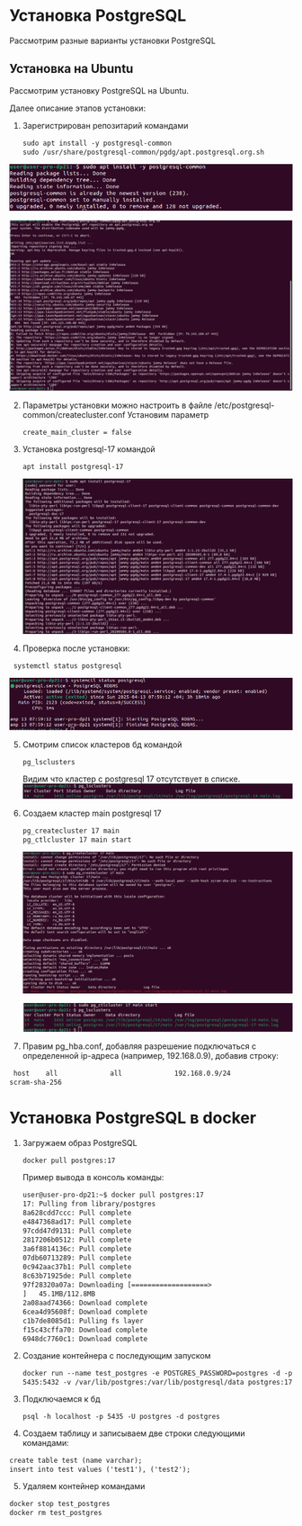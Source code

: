 # Установка PostgreSQL

Рассмотрим разные варианты установки PostgreSQL

## Установка на Ubuntu

Рассмотрим установку PostgreSQL на Ubuntu.


Далее описание этапов установки:

1. Зарегистрирован репозитарий командами

   ```
   sudo apt install -y postgresql-common
   sudo /usr/share/postgresql-common/pgdg/apt.postgresql.org.sh
   ```

![sudo apt install -y postgresql-common](res/install_postgresql_common.png)

![/usr/share/postgresql-common/pgdg/apt.postgresql.org.sh](res/img_postgresql_orgs_sh.png)

2. Параметры установки можно настроить в файле /etc/postgresql-common/createcluster.conf
   Установим параметр
   ```
   create_main_cluster = false
   ```
3. Установка postgresql-17 командой
   ```
   apt install postgresql-17
   ```
   ![apt install postgresql-17](res/img_install_postgresql-17.png)


4. Проверка после установки:
  ```
   systemctl status postgresql
   ```

![systemctl status postgresql](res/img_status_postgresql.png)

5. Смотрим список кластеров бд командой
   ```
   pg_lsclusters
   ```
   Видим что кластер с postgresql 17 отсутствует в списке. 
   ![pg_lsclusters](res/img_cluster_list.png)

6. Создаем кластер main postgresql 17
   ```
   pg_createcluster 17 main
   pg_ctlcluster 17 main start
   ```
   ![pg_createcluster 17 main](res/img_create_cluster.png)

   ![pg_ctlcluster 17 main start](res/img_start_postgresql.png)


7. Правим pg_hba.conf, добавляя разрешение подключаться с определенной ip-адреса (например, 192.168.0.9), добавив строку:
  ```
   host    all             all             192.168.0.9/24          scram-sha-256
   ```
# Установка PostgreSQL в docker

1. Загружаем образ PostgreSQL
   ```
   docker pull postgres:17
   ```
   Пример вывода в консоль команды:

   ```
   user@user-pro-dp21:~$ docker pull postgres:17
   17: Pulling from library/postgres
   8a628cdd7ccc: Pull complete
   e4847368ad17: Pull complete
   97cdd47d9131: Pull complete
   2817206b0512: Pull complete
   3a6f8814136c: Pull complete
   07db60713289: Pull complete
   0c942aac37b1: Pull complete
   8c63b71925de: Pull complete
   97f28320a07a: Downloading [===================>                               ]   45.1MB/112.8MB
   2a08aad74366: Download complete
   6cea4d95608f: Download complete
   c1b7de8085d1: Pulling fs layer
   f15c43cffa70: Download complete
   6948dc7760c1: Download complete 
   ```

2. Создание контейнера с последующим запуском
   ```
   docker run --name test_postgres -e POSTGRES_PASSWORD=postgres -d -p 5435:5432 -v /var/lib/postgres:/var/lib/postgresql/data postgres:17
   ```

3. Подключаемся к бд
   ```
   psql -h localhost -p 5435 -U postgres -d postgres
   ```
4. Создаем таблицу и записываем две строки следующими командами:
```
create table test (name varchar);
insert into test values ('test1'), ('test2');
```
5. Удаляем контейнер командами
```
docker stop test_postgres
docker rm test_postgres
```